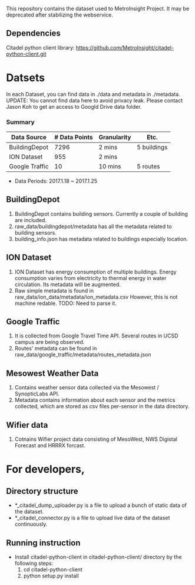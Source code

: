 This repository contains the dataset used to MetroInsight Project. It may be deprecated after stabilizing the webservice.

## Dependencies
Citadel python client library: https://github.com/MetroInsight/citadel-python-client.git

# Datsets

In each Dataset, you can find data in ./data and metadata in ./metadata.
UPDATE: You cannot find data here to avoid privacy leak. Please contact Jason Koh to get an access to Googld Drive data folder.

### Summary
| Data Source   |# Data Points | Granularity | Etc.  |   
|       ---     |     ---      |     ---     |  ---  |
| BuildingDepot |      7296    |    2 mins   | 5 buildings  |   
|  ION Dataset  |      955     |    2 mins   |       |   
| Google Traffic|      10      |   10 mins   | 5 routes     |   
- Data Periods: 2017.1.18 ~ 2017.1.25


## BuildingDepot

1. BuildingDepot contains building sensors. Currently a couple of building are included.
2. raw\_data/buildingdepot/metadata has all the metadata related to building sensors.
 1. building\_info.json has metadata related to buildings especially location.

## ION Dataset

 1. ION Dataset has energy consumption of multiple buildings. Energy consumption varies from electricity to thermal energy in water circulation. Its metadata will be augmented.
 2. Raw simple metadata is found in raw\_data/ion\_data/metadata/ion\_metadata.csv However, this is not machine redable. TODO: Need to parse it.

## Google Traffic

 1. It is collected from Google Travel Time API. Several routes in UCSD campus are being observed.
 2. Routes' metadata can be found in raw\_data/google\_traffic/metadata/routes\_metadata.json

## Mesowest Weather Data

 1. Contains weather sensor data collected via the Mesowest / SynopticLabs API.
 2. Metadata contains information about each sensor and the metrics collected, which are stored as csv files per-sensor in the data directory.

## Wifier data

 1. Cotnains Wifier project data consisting of MesoWest, NWS Digistal Forecast and HRRRX forcast.



# For developers,

## Directory structure
 - *_citadel_dump_uploader.py is a file to upload a bunch of static data of the dataset.
 - *_citadel_connector.py is a file to upload live data of the dataset continuously.

## Running instruction
 - Install citadel-python-client in citadel-python-client/ directory by the following steps:
   1. cd citadel-python-client
     2. python setup.py install
